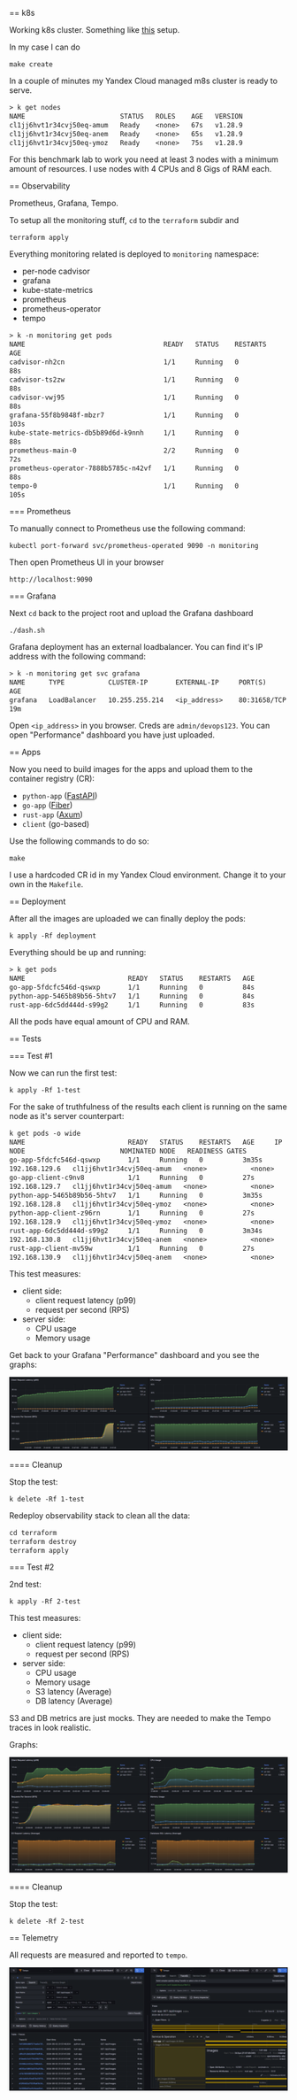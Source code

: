 == k8s

Working k8s cluster. Something like [this](https://github.com/horseinthesky/ycloud) setup.

In my case I can do
```
make create
```

In a couple of minutes my Yandex Cloud managed m8s cluster is ready to serve.
```
> k get nodes
NAME                        STATUS   ROLES    AGE   VERSION
cl1jj6hvt1r34cvj50eq-amum   Ready    <none>   67s   v1.28.9
cl1jj6hvt1r34cvj50eq-anem   Ready    <none>   65s   v1.28.9
cl1jj6hvt1r34cvj50eq-ymoz   Ready    <none>   75s   v1.28.9
```

For this benchmark lab to work you need at least 3 nodes with a minimum amount of resources. I use nodes with 4 CPUs and 8 Gigs of RAM each.

== Observability

Prometheus, Grafana, Tempo.

To setup all the monitoring stuff, `cd` to the `terraform` subdir and
```
terraform apply
```

Everything monitoring related is deployed to `monitoring` namespace:

- per-node cadvisor
- grafana
- kube-state-metrics
- prometheus
- prometheus-operator
- tempo

```
> k -n monitoring get pods
NAME                                   READY   STATUS    RESTARTS   AGE
cadvisor-nh2cn                         1/1     Running   0          88s
cadvisor-ts2zw                         1/1     Running   0          88s
cadvisor-vwj95                         1/1     Running   0          88s
grafana-55f8b9848f-mbzr7               1/1     Running   0          103s
kube-state-metrics-db5b89d6d-k9nnh     1/1     Running   0          88s
prometheus-main-0                      2/2     Running   0          72s
prometheus-operator-7888b5785c-n42vf   1/1     Running   0          88s
tempo-0                                1/1     Running   0          105s
```

=== Prometheus

To manually connect to Prometheus use the following command:
```
kubectl port-forward svc/prometheus-operated 9090 -n monitoring
```

Then open Prometheus UI in your browser
```
http://localhost:9090
```

=== Grafana

Next `cd` back to the project root and upload the Grafana dashboard
```
./dash.sh
```

Grafana deployment has an external loadbalancer. You can find it's IP address with the following command:
```
> k -n monitoring get svc grafana
NAME      TYPE           CLUSTER-IP       EXTERNAL-IP     PORT(S)        AGE
grafana   LoadBalancer   10.255.255.214   <ip_address>    80:31658/TCP   19m
```

Open `<ip_address>` in you browser. Creds are `admin/devops123`. You can open "Performance" dashboard you have just uploaded.

== Apps

Now you need to build images for the apps and upload them to the container registry (CR):
- `python-app` ([FastAPI](https://fastapi.tiangolo.com/))
- `go-app` ([Fiber](https://gofiber.io/))
- `rust-app` ([Axum](https://github.com/tokio-rs/axum))
- `client` (go-based)

Use the following commands to do so:
```
make
```

I use a hardcoded CR id in my Yandex Cloud environment. Change it to your own in the `Makefile`.

== Deployment

After all the images are uploaded we can finally deploy the pods:
```
k apply -Rf deployment
```

Everything should be up and running:
```
> k get pods
NAME                          READY   STATUS    RESTARTS   AGE
go-app-5fdcfc546d-qswxp       1/1     Running   0          84s
python-app-5465b89b56-5htv7   1/1     Running   0          84s
rust-app-6dc5dd444d-s99g2     1/1     Running   0          83s
```

All the pods have equal amount of CPU and RAM.

== Tests

=== Test #1

Now we can run the first test:
```
k apply -Rf 1-test
```

For the sake of truthfulness of the results each client is running on the same node as it's server counterpart:
```
k get pods -o wide
NAME                          READY   STATUS    RESTARTS   AGE     IP              NODE                        NOMINATED NODE   READINESS GATES
go-app-5fdcfc546d-qswxp       1/1     Running   0          3m35s   192.168.129.6   cl1jj6hvt1r34cvj50eq-amum   <none>           <none>
go-app-client-c9nv8           1/1     Running   0          27s     192.168.129.7   cl1jj6hvt1r34cvj50eq-amum   <none>           <none>
python-app-5465b89b56-5htv7   1/1     Running   0          3m35s   192.168.128.8   cl1jj6hvt1r34cvj50eq-ymoz   <none>           <none>
python-app-client-z96rn       1/1     Running   0          27s     192.168.128.9   cl1jj6hvt1r34cvj50eq-ymoz   <none>           <none>
rust-app-6dc5dd444d-s99g2     1/1     Running   0          3m34s   192.168.130.8   cl1jj6hvt1r34cvj50eq-anem   <none>           <none>
rust-app-client-mv59w         1/1     Running   0          27s     192.168.130.9   cl1jj6hvt1r34cvj50eq-anem   <none>           <none>
```

This test measures:
- client side:
    - client request latency (p99)
    - request per second (RPS)
- server side:
    - CPU usage
    - Memory usage

Get back to your Grafana "Performance" dashboard and you see the graphs:

![test1](https://github.com/horseinthesky/devops/blob/main/benchmark/images/test1.png)

==== Cleanup

Stop the test:

```
k delete -Rf 1-test
```

Redeploy observability stack to clean all the data:
```
cd terraform
terraform destroy
terraform apply
```

=== Test #2

2nd test:
```
k apply -Rf 2-test
```

This test measures:
- client side:
    - client request latency (p99)
    - request per second (RPS)
- server side:
    - CPU usage
    - Memory usage
    - S3 latency (Average)
    - DB latency (Average)

S3 and DB metrics are just mocks. They are needed to make the Tempo traces in look realistic.

Graphs:

![test2](https://github.com/horseinthesky/devops/blob/main/benchmark/images/test2.png)

==== Cleanup

Stop the test:

```
k delete -Rf 2-test
```

== Telemetry

All requests are measured and reported to `tempo`.

![test2](https://github.com/horseinthesky/devops/blob/main/benchmark/images/tempo.png)
